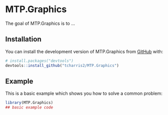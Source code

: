 
# MTP.Graphics

<!-- badges: start -->
<!-- badges: end -->

The goal of MTP.Graphics is to ...

## Installation

You can install the development version of MTP.Graphics from [GitHub](https://github.com/) with:

``` r
# install.packages("devtools")
devtools::install_github("tcharris2/MTP.Graphics")
```

## Example

This is a basic example which shows you how to solve a common problem:

``` r
library(MTP.Graphics)
## basic example code
```

